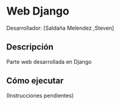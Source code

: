 # Web Django

Desarrollador: [Saldaña Melendez ,Steven]

## Descripción
Parte web desarrollada en Django

## Cómo ejecutar
(Instrucciones pendientes)
